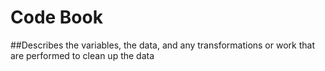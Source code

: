 Code Book
========================

##Describes the variables, the data, and any transformations or work that are performed to clean up the data